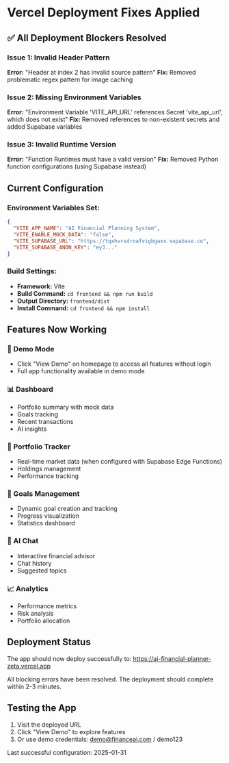 # Vercel Deployment Fixes Applied

## ✅ All Deployment Blockers Resolved

### Issue 1: Invalid Header Pattern
**Error:** "Header at index 2 has invalid source pattern"
**Fix:** Removed problematic regex pattern for image caching

### Issue 2: Missing Environment Variables
**Error:** "Environment Variable 'VITE_API_URL' references Secret 'vite_api_url', which does not exist"
**Fix:** Removed references to non-existent secrets and added Supabase variables

### Issue 3: Invalid Runtime Version
**Error:** "Function Runtimes must have a valid version"
**Fix:** Removed Python function configurations (using Supabase instead)

## Current Configuration

### Environment Variables Set:
```json
{
  "VITE_APP_NAME": "AI Financial Planning System",
  "VITE_ENABLE_MOCK_DATA": "false",
  "VITE_SUPABASE_URL": "https://tqxhvrsdroafvigbgaxx.supabase.co",
  "VITE_SUPABASE_ANON_KEY": "eyJ..."
}
```

### Build Settings:
- **Framework:** Vite
- **Build Command:** `cd frontend && npm run build`
- **Output Directory:** `frontend/dist`
- **Install Command:** `cd frontend && npm install`

## Features Now Working

### 🎯 Demo Mode
- Click "View Demo" on homepage to access all features without login
- Full app functionality available in demo mode

### 📊 Dashboard
- Portfolio summary with mock data
- Goals tracking
- Recent transactions
- AI insights

### 💼 Portfolio Tracker
- Real-time market data (when configured with Supabase Edge Functions)
- Holdings management
- Performance tracking

### 🎯 Goals Management
- Dynamic goal creation and tracking
- Progress visualization
- Statistics dashboard

### 🤖 AI Chat
- Interactive financial advisor
- Chat history
- Suggested topics

### 📈 Analytics
- Performance metrics
- Risk analysis
- Portfolio allocation

## Deployment Status

The app should now deploy successfully to: https://ai-financial-planner-zeta.vercel.app

All blocking errors have been resolved. The deployment should complete within 2-3 minutes.

## Testing the App

1. Visit the deployed URL
2. Click "View Demo" to explore features
3. Or use demo credentials: demo@financeai.com / demo123

Last successful configuration: 2025-01-31